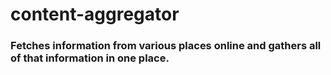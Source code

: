 # content-aggregator
### Fetches information from various places online and gathers all of that information in one place.
